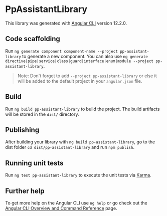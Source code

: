 # PpAssistantLibrary

This library was generated with [Angular CLI](https://github.com/angular/angular-cli) version 12.2.0.

## Code scaffolding

Run `ng generate component component-name --project pp-assistant-library` to generate a new component. You can also use `ng generate directive|pipe|service|class|guard|interface|enum|module --project pp-assistant-library`.
> Note: Don't forget to add `--project pp-assistant-library` or else it will be added to the default project in your `angular.json` file. 

## Build

Run `ng build pp-assistant-library` to build the project. The build artifacts will be stored in the `dist/` directory.

## Publishing

After building your library with `ng build pp-assistant-library`, go to the dist folder `cd dist/pp-assistant-library` and run `npm publish`.

## Running unit tests

Run `ng test pp-assistant-library` to execute the unit tests via [Karma](https://karma-runner.github.io).

## Further help

To get more help on the Angular CLI use `ng help` or go check out the [Angular CLI Overview and Command Reference](https://angular.io/cli) page.
